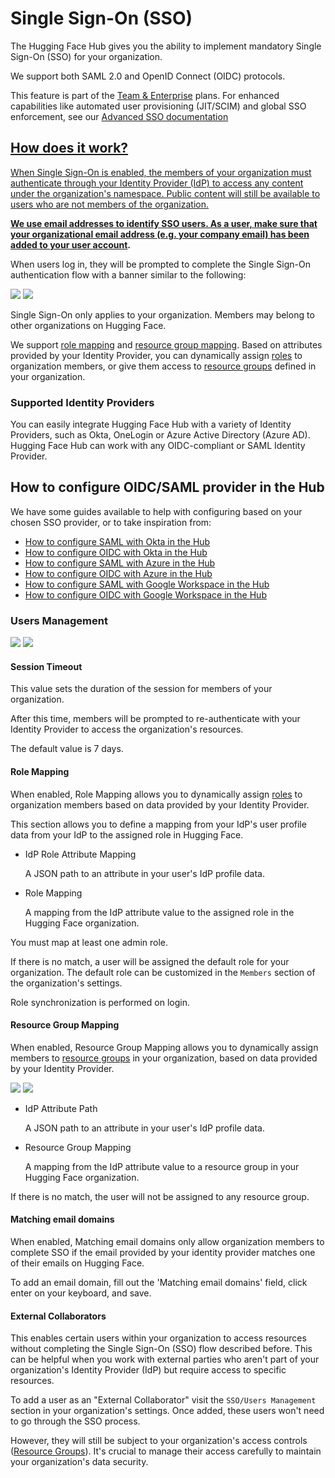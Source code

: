 # Single Sign-On (SSO)

The Hugging Face Hub gives you the ability to implement mandatory Single Sign-On (SSO) for your organization.

We support both SAML 2.0 and OpenID Connect (OIDC) protocols.

<Tip warning={true}>
This feature is part of the <a href="https://huggingface.co/enterprise">Team & Enterprise</a> plans. For enhanced capabilities like automated user provisioning (JIT/SCIM) and global SSO enforcement, see our <a href="./enterprise-hub-advanced-sso">Advanced SSO documentation</Tip>

## How does it work?

When Single Sign-On is enabled, the members of your organization must authenticate through your Identity Provider (IdP) to access any content under the organization's namespace. Public content will still be available to users who are not members of the organization.

**We use email addresses to identify SSO users. As a user, make sure that your organizational email address (e.g. your company email) has been added to [your user account](https://huggingface.co/settings/account).**

When users log in, they will be prompted to complete the Single Sign-On authentication flow with a banner similar to the following:

<div class="flex justify-center">
	<img class="block dark:hidden" src="https://huggingface.co/datasets/huggingface/documentation-images/resolve/main/hub/security-sso-prompt.png"/>
	<img class="hidden dark:block" src="https://huggingface.co/datasets/huggingface/documentation-images/resolve/main/hub/security-sso-prompt-dark.png"/>
</div>

Single Sign-On only applies to your organization. Members may belong to other organizations on Hugging Face.

We support [role mapping](#role-mapping) and [resource group mapping](#resource-group-mapping). Based on attributes provided by your Identity Provider, you can dynamically assign [roles](./organizations-security#access-control-in-organizations) to organization members, or give them access to [resource groups](./enterprise-hub-resource-groups) defined in your organization.

### Supported Identity Providers

You can easily integrate Hugging Face Hub with a variety of Identity Providers, such as Okta, OneLogin or Azure Active Directory (Azure AD). Hugging Face Hub can work with any OIDC-compliant or SAML Identity Provider.

## How to configure OIDC/SAML provider in the Hub

We have some guides available to help with configuring based on your chosen SSO provider, or to take inspiration from:

- [How to configure SAML with Okta in the Hub](./security-sso-okta-saml)
- [How to configure OIDC with Okta in the Hub](./security-sso-okta-oidc)
- [How to configure SAML with Azure in the Hub](./security-sso-azure-saml)
- [How to configure OIDC with Azure in the Hub](./security-sso-azure-oidc)
- [How to configure SAML with Google Workspace in the Hub](./security-sso-google-saml)
- [How to configure OIDC with Google Workspace in the Hub](./security-sso-google-oidc)

### Users Management

<div class="flex justify-center">
	<img class="block dark:hidden" src="https://huggingface.co/datasets/huggingface/documentation-images/resolve/main/hub/sso/sso-settings-users.png"/>
	<img class="hidden dark:block" src="https://huggingface.co/datasets/huggingface/documentation-images/resolve/main/hub/sso/sso-settings-users-dark.png"/>
</div>

#### Session Timeout

This value sets the duration of the session for members of your organization.

After this time, members will be prompted to re-authenticate with your Identity Provider to access the organization's resources.

The default value is 7 days.

#### Role Mapping

When enabled, Role Mapping allows you to dynamically assign [roles](./organizations-security#access-control-in-organizations) to organization members based on data provided by your Identity Provider.

This section allows you to define a mapping from your IdP's user profile data from your IdP to the assigned role in Hugging Face.

- IdP Role Attribute Mapping

  A JSON path to an attribute in your user's IdP profile data.

- Role Mapping

  A mapping from the IdP attribute value to the assigned role in the Hugging Face organization.

You must map at least one admin role.

If there is no match, a user will be assigned the default role for your organization. The default role can be customized in the `Members` section of the organization's settings.

Role synchronization is performed on login.

#### Resource Group Mapping

When enabled, Resource Group Mapping allows you to dynamically assign members to [resource groups](./enterprise-hub-resource-groups) in your organization, based on data provided by your Identity Provider.

<div class="flex justify-center">
	<img class="block dark:hidden" src="https://huggingface.co/datasets/huggingface/documentation-images/resolve/main/enterprise/resource-group-mapping.png"/>
	<img class="hidden dark:block" src="https://huggingface.co/datasets/huggingface/documentation-images/resolve/main/enterprise/resource-group-mapping-dark.png"/>
</div>

- IdP Attribute Path

  A JSON path to an attribute in your user's IdP profile data.

- Resource Group Mapping

  A mapping from the IdP attribute value to a resource group in your Hugging Face organization.

If there is no match, the user will not be assigned to any resource group.

#### Matching email domains

When enabled, Matching email domains only allow organization members to complete SSO if the email provided by your identity provider matches one of their emails on Hugging Face.

To add an email domain, fill out the 'Matching email domains' field, click enter on your keyboard, and save. 

#### External Collaborators

This enables certain users within your organization to access resources without completing the Single Sign-On (SSO) flow described before. This can be helpful when you work with external parties who aren't part of your organization's Identity Provider (IdP) but require access to specific resources.

To add a user as an "External Collaborator" visit the `SSO/Users Management` section in your organization's settings. Once added, these users won't need to go through the SSO process.

However, they will still be subject to your organization's access controls ([Resource Groups](./security-resource-groups)).
It's crucial to manage their access carefully to maintain your organization's data security.
